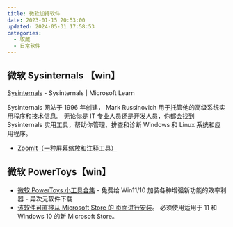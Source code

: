 ```yaml
---
title: 微软加持软件
date: 2023-01-15 20:53:00
updated: 2024-05-31 17:58:53
categories:
  - 收藏
  - 日常软件
---
```


## 微软 Sysinternals 【win】

[Sysinternals](https://learn.microsoft.com/zh-cn/sysinternals) - Sysinternals | Microsoft Learn

Sysinternals 网站于 1996 年创建， Mark Russinovich 用于托管他的高级系统实用程序和技术信息。 无论你是 IT 专业人员还是开发人员，你都会找到 Sysinternals 实用工具，帮助你管理、排查和诊断 Windows 和 Linux 系统和应用程序。

* [ZoomIt（一种屏幕缩放和注释工具）](https://learn.microsoft.com/zh-cn/sysinternals/downloads/zoomit)

<!-- more -->

## 微软 PowerToys【win】

* [微软 PowerToys 小工具合集](https://www.iplaysoft.com/powertoys.html) - 免费给 Win11/10 加装各种增强新功能的效率利器 - 异次元软件下载
* [该软件可直接从 Microsoft Store 的 页面进行安装](https://aka.ms/getPowertoys)。 必须使用适用于 11 和 Windows 10 的新 Microsoft Store。
